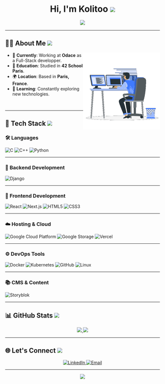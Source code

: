 <h1 align="center">
  <b>Hi, I'm Kolitoo</b> <img src="https://media.giphy.com/media/hvRJCLFzcasrR4ia7z/giphy.gif" width="35">
</h1>

<p align="center">
  <a href="https://github.com/DenverCoder1/readme-typing-svg">
    <img src="https://readme-typing-svg.herokuapp.com?font=Fira+Code&weight=600&size=25&pause=1000&color=1BE1FF&center=true&vCenter=true&width=600&height=60&lines=Kolitoo;Student+at+42Paris;Backend+%7C+Frontend+%7C+DevOps+Enthusiast">
  </a>
</p>

---

## 🧑‍💻 About Me <img src="https://media.giphy.com/media/WUlplcMpOCEmTGBtBW/giphy.gif" width="30">

<p>
  <img align="right" src="https://github.com/0xAbdulKhalid/0xAbdulKhalid/raw/main/assets/mdImages/Right_Side.gif" width="250">
</p>

- 💼 **Currently**: Working at **Odace** as a Full-Stack developper.  
- 🏫 **Education**: Studied in **42 School Paris**.  
- 🌍 **Location**: Based in **Paris, France**.  
- 🌱 **Learning**: Constantly exploring new technologies.  

<br>

---

## 🚀 Tech Stack <img src="https://media.giphy.com/media/3o7aD2d7hy9ktXNDP2/giphy.gif" width="30">

<p align="center">

### 🛠️ **Languages**
![C](https://img.shields.io/badge/C%20-%232370ED.svg?style=for-the-badge&logo=c&logoColor=white)
![C++](https://img.shields.io/badge/C++%20-%2300599C.svg?style=for-the-badge&logo=c%2B%2B&logoColor=white)
![Python](https://img.shields.io/badge/Python%20-%2314354C.svg?style=for-the-badge&logo=python&logoColor=white)

---

### 🔧 **Backend Development**
![Django](https://img.shields.io/badge/Django%20-%23092E20.svg?style=for-the-badge&logo=django&logoColor=white)

---

### 🎨 **Frontend Development**
![React](https://img.shields.io/badge/React%20-%2361DAFB.svg?style=for-the-badge&logo=react&logoColor=white)
![Next.js](https://img.shields.io/badge/Next.js%20-%23000000.svg?style=for-the-badge&logo=nextdotjs&logoColor=white)
![HTML5](https://img.shields.io/badge/HTML5%20-%23E34F26.svg?style=for-the-badge&logo=html5&logoColor=white)
![CSS3](https://img.shields.io/badge/CSS3%20-%231572B6.svg?style=for-the-badge&logo=css3&logoColor=white)

---

### ☁️ **Hosting & Cloud**
![Google Cloud Platform](https://img.shields.io/badge/Google%20Cloud%20Platform-%234285F4.svg?style=for-the-badge&logo=google-cloud&logoColor=white)
![Google Storage](https://img.shields.io/badge/Google%20Storage-%234285F4.svg?style=for-the-badge&logo=google-cloud&logoColor=white)
![Vercel](https://img.shields.io/badge/Vercel-%23000000.svg?style=for-the-badge&logo=vercel&logoColor=white)

---

### ⚙️ **DevOps Tools**
![Docker](https://img.shields.io/badge/Docker-%232496ED.svg?style=for-the-badge&logo=docker&logoColor=white)
![Kubernetes](https://img.shields.io/badge/Kubernetes-%23326CE5.svg?style=for-the-badge&logo=kubernetes&logoColor=white)
![GitHub](https://img.shields.io/badge/GitHub-%23121011.svg?style=for-the-badge&logo=github&logoColor=white)
![Linux](https://img.shields.io/badge/Linux-FCC624?style=for-the-badge&logo=linux&logoColor=black)

---

### 📚 **CMS & Content**
![Storyblok](https://img.shields.io/badge/Storyblok-%230F2A40.svg?style=for-the-badge&logo=storyblok&logoColor=white)

</p>

---

## 📊 GitHub Stats <img src="https://media.giphy.com/media/iIqmM5tTjmpOB9mpbn/giphy.gif" width="30">

<div align="center">

<a href="https://github.com/kolitoo/">
  <img src="https://github-readme-stats.vercel.app/api?username=kolitoo&include_all_commits=true&count_private=true&show_icons=true&line_height=30&title_color=38F2E3&icon_color=47B5FF&text_color=CFCFCF&bg_color=0E1117" width="450"/>
  <img src="https://github-readme-stats.vercel.app/api/top-langs?username=kolitoo&show_icons=true&locale=en&layout=compact&title_color=38F2E3&text_color=CFCFCF&bg_color=0E1117" width="375"/>
</a>

</div>

---

## 🌐 Let's Connect <img src="https://media.giphy.com/media/jqNPzdTTxQfOgOqpO4/giphy.gif" width="30">

<p align="center">
  <a href="https://www.linkedin.com/in/alexandre-bourdon-ab0058188/" target="_blank">
    <img src="https://img.shields.io/badge/LinkedIn-405DE6?style=for-the-badge&logo=linkedin&logoColor=white" alt="LinkedIn">
  </a>
  <a href="mailto:alex2107@outlook.fr" target="_blank">
    <img src="https://img.shields.io/badge/Email-EA4335?style=for-the-badge&logo=gmail&logoColor=white" alt="Email">
  </a>
</p>

---

<div align="center">
  <img src="https://user-images.githubusercontent.com/73097560/115834477-dbab4500-a447-11eb-908a-139a6edaec5c.gif">
</div>
